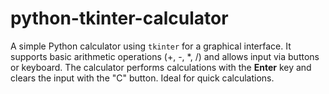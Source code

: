 # python-tkinter-calculator
A simple Python calculator using `tkinter` for a graphical interface. It supports basic arithmetic operations (+, -, *, /) and allows input via buttons or keyboard. The calculator performs calculations with the **Enter** key and clears the input with the "C" button. Ideal for quick calculations.
